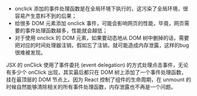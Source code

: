 
* onclick 添加的事件处理函数是在全局环境下执行的，这污染了全局环境，很容易产生意料不到的后果；
* 给很多 DOM 元素添加 onclick 事件，可能会影响网页的性能，毕竟，网页需要的事件处理函数越多，性能就会越低；
* 对于使用 onclick 的 DOM 元素，如果要动态地从 DOM 树中删掉的话，需要把对应的时间处理器注销，假如忘了注销，就可能造成内存泄露，这样的bug很难被发现。

JSX 的 onClick 使用了事件委托 (event delegation) 的方式处理点击事件，无论有多少个 onClick 出现，其实最后都只在 DOM 树上添加了一个事件处理函数，挂在最顶层的 DOM 节点上。因为 React 控制了组件的生命周期，在 unmount 的时候自然能够清除相关的所有事件处理函数，内存泄露也不再是一个问题。